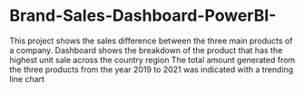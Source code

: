 # Brand-Sales-Dashboard-PowerBI-
This project shows the sales difference between the three main products of a company.
Dashboard shows the breakdown of the product that has the highest unit sale across the country region
The total amount generated from the three products from the year 2019 to 2021 was indicated with a trending line chart
